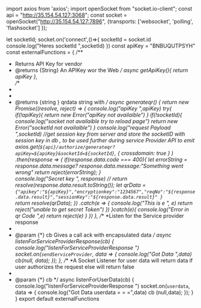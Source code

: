 import axios from 'axios';
import openSocket from "socket.io-client";
const api = "http://35.154.54.127:3068";
const socket = openSocket("http://35.154.54.127:7896", {transports: ['websocket', 'polling', 'flashsocket'] });

let socketId;
socket.on('connect',()=>{
    socketId = socket.id
    console.log("Heres socketId ",socketId)
})
const apiKey = "BNBUQUTPSYH"
const externalFunctions = {
/**
 * Returns API Key for vendor
 * @returns {String} An APIKey wor the Web
 */
    async getApiKey(){
        return apiKey
    },    
 /**
  *
  *
  * @returns {string } qrdata string with 
  */
 async  generateqr() {
        return new Promise((resolve, reject) => {
            console.log("apiKey ",apiKey)
            try{
            if(!apiKey){
                return new Error("apiKey not availaible")
            }
            if(!socketId){
                console.log("socket not availaible try to reload page")
                return new Error("socketId not availaible")
            }
            console.log("request Payload ",socketId)
            //get session key from server and store the socketID with session key in db , to be used further during service Provider API to emit
            axios.get(`${api}/authorize/generateqr?apiKey=${apiKey}&socketId=${socketId}`, { crossdomain: true } )
                .then(response => {
                    if(response.data.code === 400){
                        let errorString = response.data.message? response.data.message:"Something went wrong"
                        return reject(errorString);
                    }   
                    console.log("Secret key ", response)
                    // return resolve(response.data.result.toString());
                    let qrData =`{"apikey":"${apiKey}","encryptionkey":"1234567","reqNo":"${response.data.result}","sessionKey":"${response.data.result}" }`                    
                    return resolve(qrData);
                })
                .catch(e => {
                    console.log("This is e ", e)
                    return reject("unable to get secret Token")
                })
            }catch(e){
                console.log("Error in qr Code ",e)
                return reject(e) 
            }
        })
    },
/**
 *Listen for the Service provider response
 *
 * @param {*} cb Gives a call ack with encapsulated  data
 */
async  listenForServiceProviderResponse(cb) {
        console.log("listenForServiceProviderResponse   ")
        socket.on(`sendServiceProvider`, data => {
            console.log("Got Data ",data)
            cb(null, data);
        });
    },
/**
 *A Socket Listener for user data will return data if user authorizes the request else will return false
 *
 * @param {*} cb
 */
async listenForUserData(cb) {
        console.log("listenForServiceProviderResponse   ")
        socket.on(`userdata`, data => {
            console.log("Got Data userdata = = =",data)
            cb (null,data);
        });
    }
}
export default externalFunctions
